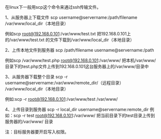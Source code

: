 <!--
 * @Author: matiastang
 * @Date: 2021-12-13 17:37:33
 * @LastEditors: matiastang
 * @LastEditTime: 2021-12-13 17:37:33
 * @FilePath: /matias-git/md/ssh传输文件.md
 * @Description: 
-->
在linux下一般用scp这个命令来通过ssh传输文件。


1、从服务器上下载文件
scp username@servername:/path/filename /var/www/local_dir（本地目录）

 例如scp root@192.168.0.101:/var/www/test.txt  把192.168.0.101上的/var/www/test.txt 的文件下载到/var/www/local_dir（本地目录）


2、上传本地文件到服务器
scp /path/filename username@servername:/path   

例如scp /var/www/test.php  root@192.168.0.101:/var/www/  把本机/var/www/目录下的test.php文件上传到192.168.0.101这台服务器上的/var/www/目录中

 

3、从服务器下载整个目录
scp -r username@servername:/var/www/remote_dir/（远程目录） /var/www/local_dir（本地目录）

例如:scp -r root@192.168.0.101:/var/www/test  /var/www/  

4、上传目录到服务器
scp  -r local_dir username@servername:remote_dir
例如：scp -r test  root@192.168.0.101:/var/www/   把当前目录下的test目录上传到服务器的/var/www/ 目录

 

注：目标服务器要开启写入权限。